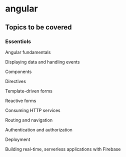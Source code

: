 # angular

## Topics to be covered

### Essentiols

Angular fundamentals

Displaying data and handling events

Components

Directives

Template-driven forms

Reactive forms

Consuming HTTP services

Routing and navigation

Authentication and authorization

Deployment

Building real-time, serverless applications with Firebase

###